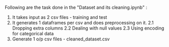 Following are the task done in the "Dataset and its cleaning.ipynb" :
1. It takes input as 2 csv files - training and test
2. It generates 1 dataframes per csv and does preprocessing on it.
  2.1 Dropping extra columns
  2.2 Dealing with null values
  2.3 Using encoding for categorical data
3. Generate 1 o/p csv files - cleaned_dataset.csv

